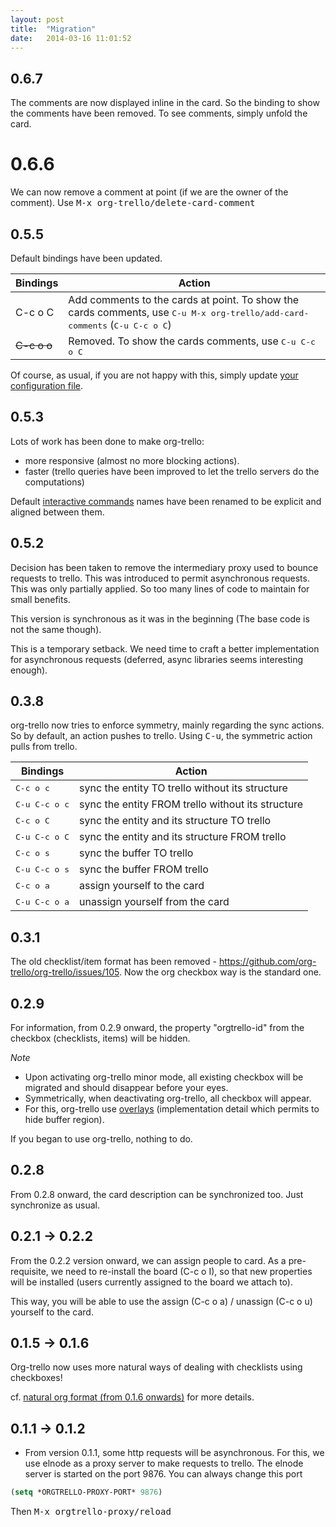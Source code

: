 ```yaml
---
layout: post
title:  "Migration"
date:   2014-03-16 11:01:52
---
```


## 0.6.7

The comments are now displayed inline in the card.
So the binding to show the comments have been removed.
To see comments, simply unfold the card.

# 0.6.6

We can now remove a comment at point (if we are the owner of the comment).
Use <kbd>M-x org-trello/delete-card-comment</kbd>

## 0.5.5

Default bindings have been updated.

| Bindings                 | Action                                                                                                                                       |
|--------------------------|----------------------------------------------------------------------------------------------------------------------------------------------|
| C-c o C                  | Add comments to the cards at point. To show the cards comments, use <kbd>C-u M-x org-trello/add-card-comments</kbd> (<kbd>C-u C-c o C</kbd>) |
| <strike>C-c o o</strike> | Removed. To show the cards comments, use <kbd>C-u C-c o C</kbd>                                                                              |

Of course, as usual, if you are not happy with this, simply update [your configuration file](https://org-trello.github.io/bindings.html#bindings-override).

## 0.5.3

Lots of work has been done to make org-trello:
- more responsive (almost no more blocking actions).
- faster (trello queries have been improved to let the trello servers do the computations)

Default [interactive commands](http://org-trello.github.io/bindings.html#keybindings) names have been renamed to be explicit and aligned between them.

## 0.5.2

Decision has been taken to remove the intermediary proxy used to bounce requests to trello.
This was introduced to permit asynchronous requests.
This was only partially applied.
So too many lines of code to maintain for small benefits.

This version is synchronous as it was in the beginning (The base code is not the same though).

This is a temporary setback.
We need time to craft a better implementation for asynchronous requests (deferred, async libraries seems interesting enough).

## 0.3.8

org-trello now tries to enforce symmetry, mainly regarding the sync actions.
So by default, an action pushes to trello. Using <kbd>C-u</kbd>, the symmetric action pulls from trello.

| Bindings               | Action                                            |
|------------------------|---------------------------------------------------|
| <kbd>C-c o c</kbd>     | sync the entity TO trello without its structure   |
| <kbd>C-u C-c o c</kbd> | sync the entity FROM trello without its structure |
| <kbd>C-c o C</kbd>     | sync the entity and its structure TO trello       |
| <kbd>C-u C-c o C</kbd> | sync the entity and its structure FROM trello     |
| <kbd>C-c o s</kbd>     | sync the buffer TO trello                         |
| <kbd>C-u C-c o s</kbd> | sync the buffer FROM trello                       |
| <kbd>C-c o a</kbd>     | assign yourself to the card                       |
| <kbd>C-u C-c o a</kbd> | unassign yourself from the card                   |


## 0.3.1

The old checklist/item format has been removed - https://github.com/org-trello/org-trello/issues/105.
Now the org checkbox way is the standard one.

## 0.2.9

For information, from 0.2.9 onward, the property "orgtrello-id" from the checkbox (checklists, items) will be hidden.

*Note*
- Upon activating org-trello minor mode, all existing checkbox will be migrated and should disappear before your eyes.
- Symmetrically, when deactivating org-trello, all checkbox will appear.
- For this, org-trello use [overlays](https://www.gnu.org/software/emacs/manual/html_node/elisp/Overlays.html) (implementation detail which permits to hide buffer region).

If you began to use org-trello, nothing to do.

## 0.2.8

From 0.2.8 onward, the card description can be synchronized too.
Just synchronize as usual.

## 0.2.1 -> 0.2.2

From the 0.2.2 version onward, we can assign people to card.
As a pre-requisite, we need to re-install the board (C-c o I), so that new properties will be installed (users currently assigned to the board we attach to).

This way, you will be able to use the assign (C-c o a) / unassign (C-c o u) yourself to the card.

## 0.1.5 -> 0.1.6

Org-trello now uses more natural ways of dealing with checklists using checkboxes!

cf. [natural org format (from 0.1.6 onwards)](#natural-org-format-from-016-onwards) for more details.

## 0.1.1 -> 0.1.2

- From version 0.1.1, some http requests will be asynchronous.
For this, we use elnode as a proxy server to make requests to trello.
The elnode server is started on the port 9876.
You can always change this port

``` lisp
(setq *ORGTRELLO-PROXY-PORT* 9876)
```
Then <kbd>M-x orgtrello-proxy/reload</kbd>
